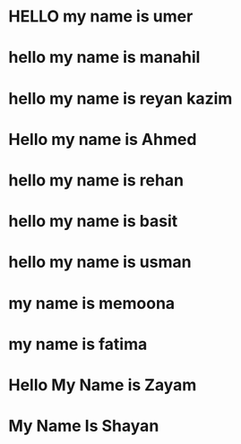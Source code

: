 <h1>HELLO my name is umer </h1>
<h1>hello my name is manahil</h1>
<h1>hello my name is reyan kazim</h1>
<h1>Hello my name is Ahmed</h1>
<h1>hello my name is rehan</h1>
<h1>hello my name is basit</h1>
<h1>hello my name is usman</h1>
<h1>my name is memoona</h1>
<h1>my name is fatima</h1>
<h1> Hello My Name is Zayam</h1>
<h1>My Name Is Shayan</h1>
